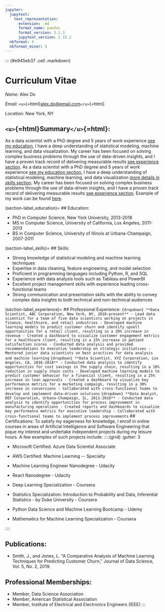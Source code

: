 ```yaml
---
jupyter:
  jupytext:
    text_representation:
      extension: .md
      format_name: pandoc
      format_version: 3.1.3
      jupytext_version: 1.15.2
  nbformat: 4
  nbformat_minor: 5
---
```


::: {#e945eb37 .cell .markdown}
# Curriculum Vitae

*Name:* Alex Do

*Email:* `<u>`{=html}<alex.do@email.com>`</u>`{=html}

*Location:* New York, NY

## `<u>`{=html}Summary`</u>`{=html}:

As a data scientist with a PhD degree and 5 years of work experience [see my education](section-label_education), I have a deep understanding of statistical modeling, machine learning, and data visualization. My career has been focused on solving complex business problems through the use of data-driven insights, and I have a proven track record of delivering measurable results [see experience section](section-label_experience). As a data scientist with a PhD degree and 5 years of work experience [see my education section](section-label_education), I have a deep understanding of statistical modeling, machine learning, and data visualization [more details in skills section](section-label_skills). My career has been focused on solving complex business problems through the use of data-driven insights, and I have a proven track record of delivering measurable results [see experience section](section-label_experience). Example of my work can be found [here](analysis_example.ipynb).

(section-label_education)=
\## Education:

-   PhD in Computer Science, New York University, 2013-2018
-   MS in Computer Science, University of California, Los Angeles, 2011-2013
-   BS in Computer Science, University of Illinois at Urbana-Champaign, 2007-2011

(section-label_skills)=
\## Skills:

-   Strong knowledge of statistical modeling and machine learning techniques
-   Expertise in data cleaning, feature engineering, and model selection
-   Proficient in programming languages including Python, R, and SQL
-   Experience with data analysis tools such as Tableau and PowerBI
-   Excellent project management skills with experience leading cross-functional teams
-   Strong communication and presentation skills with the ability to convey complex data insights to both technical and non-technical audiences

(section-label_experience)=
\## Professional Experience:
`{dropdown} **Data Scientist, ABC Corporation, New York, NY, 2018-present** - Lead data scientist for a team of five data scientists working on projects in finance, healthcare, and retail industries - Developed machine learning models to predict customer churn and identify upsell opportunities for a retail client, resulting in a 20% increase in revenue - Created a dashboard to visualize customer engagement metrics for a healthcare client, resulting in a 15% increase in patient satisfaction scores - Conducted data analysis and provided recommendations to executive leadership on strategic initiatives - Mentored junior data scientists on best practices for data analysis and machine learning`
`{dropdown} **Data Scientist, XYZ Corporation, Los Angeles, CA, 2016-2018** - Conducted data analysis to identify opportunities for cost savings in the supply chain, resulting in a 10% reduction in supply chain costs - Developed machine learning models to predict customer behavior for a financial client, resulting in a 25% increase in loan approvals - Created a dashboard to visualize key performance metrics for a marketing campaign, resulting in a 30% increase in conversions - Collaborated with cross-functional teams to develop and implement data-driven solutions`
`{dropdown} **Data Analyst, DEF Corporation, Urbana-Champaign, IL, 2011-2016** - Conducted data analysis to identify opportunities for process improvement in manufacturing operations - Created reports and dashboards to visualize key performance metrics for executive leadership - Collaborated with cross-functional teams to implement process improvements`
\## Certifications:
To satisfy my eagerness for knowledge, I enroll in online courses in areas of Artificial Intelligence and Software Engineering that pique my interest and undertake independent projects during my leisure hours. A few examples of such projects include:
::::{grid}
:gutter: 3

-   Microsoft Certified: Azure Data Scientist Associate

-   AWS Certified: Machine Learning -- Specialty

-   Machine Learning Engineer Nanodegree - Udacity

-   React Nanodegree - Udacity

-   Deep Learning Specialization - Coursera

-   Statistics Specialization: Introduction to Probability and Data, Inferential Statistics - by Duke University - Coursera

-   Python Data Science and Machine Learning Bootcamp - Udemy

-   Mathematics for Machine Learning Specialization - Coursera

::::

## Publications:

-   Smith, J., and Jones, L. "A Comparative Analysis of Machine Learning Techniques for Predicting Customer Churn," Journal of Data Science, Vol. 5, No. 2, 2019.

## Professional Memberships:

-   Member, Data Science Association
-   Member, American Statistical Association
-   Member, Institute of Electrical and Electronics Engineers (IEEE)
:::